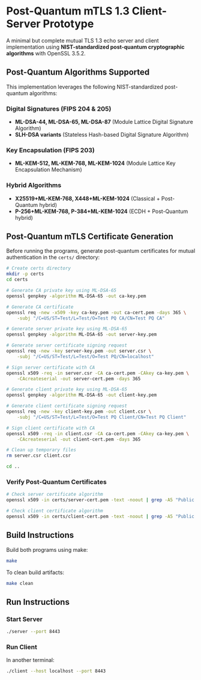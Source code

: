 # Post-Quantum mTLS 1.3 Client-Server Prototype

A minimal but complete mutual TLS 1.3 echo server and client implementation using **NIST-standardized post-quantum cryptographic algorithms** with OpenSSL 3.5.2.

## Post-Quantum Algorithms Supported

This implementation leverages the following NIST-standardized post-quantum algorithms:

### Digital Signatures (FIPS 204 & 205)

- **ML-DSA-44, ML-DSA-65, ML-DSA-87** (Module Lattice Digital Signature Algorithm)
- **SLH-DSA variants** (Stateless Hash-based Digital Signature Algorithm)

### Key Encapsulation (FIPS 203)

- **ML-KEM-512, ML-KEM-768, ML-KEM-1024** (Module Lattice Key Encapsulation Mechanism)

### Hybrid Algorithms

- **X25519+ML-KEM-768, X448+ML-KEM-1024** (Classical + Post-Quantum hybrid)
- **P-256+ML-KEM-768, P-384+ML-KEM-1024** (ECDH + Post-Quantum hybrid)

## Post-Quantum mTLS Certificate Generation

Before running the programs, generate post-quantum certificates for mutual authentication in the `certs/` directory:

```bash
# Create certs directory
mkdir -p certs
cd certs

# Generate CA private key using ML-DSA-65
openssl genpkey -algorithm ML-DSA-65 -out ca-key.pem

# Generate CA certificate
openssl req -new -x509 -key ca-key.pem -out ca-cert.pem -days 365 \
    -subj "/C=US/ST=Test/L=Test/O=Test PQ CA/CN=Test PQ CA"

# Generate server private key using ML-DSA-65
openssl genpkey -algorithm ML-DSA-65 -out server-key.pem

# Generate server certificate signing request
openssl req -new -key server-key.pem -out server.csr \
    -subj "/C=US/ST=Test/L=Test/O=Test PQ/CN=localhost"

# Sign server certificate with CA
openssl x509 -req -in server.csr -CA ca-cert.pem -CAkey ca-key.pem \
    -CAcreateserial -out server-cert.pem -days 365

# Generate client private key using ML-DSA-65
openssl genpkey -algorithm ML-DSA-65 -out client-key.pem

# Generate client certificate signing request
openssl req -new -key client-key.pem -out client.csr \
    -subj "/C=US/ST=Test/L=Test/O=Test PQ Client/CN=Test PQ Client"

# Sign client certificate with CA
openssl x509 -req -in client.csr -CA ca-cert.pem -CAkey ca-key.pem \
    -CAcreateserial -out client-cert.pem -days 365

# Clean up temporary files
rm server.csr client.csr

cd ..
```

### Verify Post-Quantum Certificates

```bash
# Check server certificate algorithm
openssl x509 -in certs/server-cert.pem -text -noout | grep -A5 "Public Key Algorithm"

# Check client certificate algorithm
openssl x509 -in certs/client-cert.pem -text -noout | grep -A5 "Public Key Algorithm"
```

## Build Instructions

Build both programs using make:

```bash
make
```

To clean build artifacts:

```bash
make clean
```

## Run Instructions

### Start Server

```bash
./server --port 8443
```

### Run Client

In another terminal:

```bash
./client --host localhost --port 8443
```